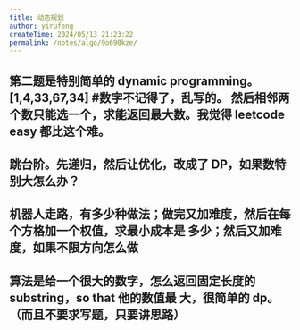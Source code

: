 ```yaml
---
title: 动态规划
author: yirufeng
createTime: 2024/05/13 21:23:22
permalink: /notes/algo/9o690kze/
---
```


## 第二题是特别简单的 dynamic programming。[1,4,33,67,34] #数字不记得了，乱写的。 然后相邻两个数只能选一个，求能返回最大数。我觉得 leetcode easy 都比这个难。

## 跳台阶。先递归，然后让优化，改成了 DP，如果数特别大怎么办？


## 机器人走路，有多少种做法；做完又加难度，然后在每个方格加一个权值，求最小成本是 多少；然后又加难度，如果不限方向怎么做

## 算法是给一个很大的数字，怎么返回固定长度的 substring，so that 他的数值最 大，很简单的 dp。（而且不要求写题，只要讲思路）


